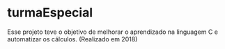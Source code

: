 # turmaEspecial
Esse projeto teve o objetivo de melhorar o aprendizado na linguagem C e automatizar os cálculos. (Realizado em 2018)
